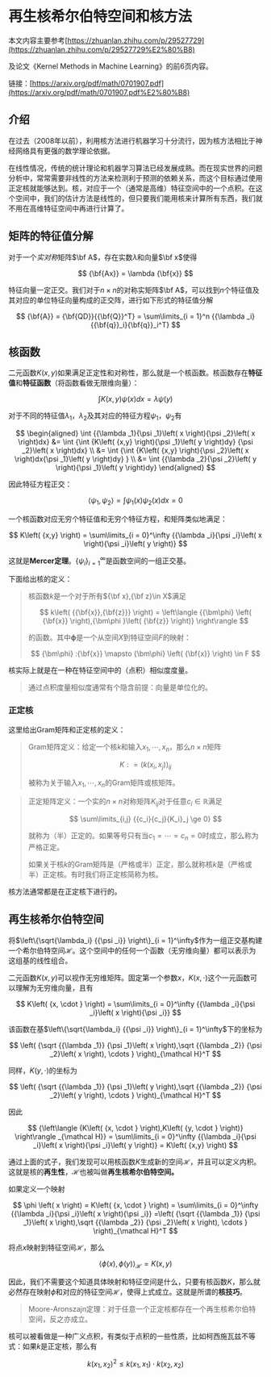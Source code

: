 # 再生核希尔伯特空间和核方法

本文内容主要参考[https://zhuanlan.zhihu.com/p/29527729](https://zhuanlan.zhihu.com/p/29527729%E2%80%B8)

及论文《Kernel Methods in Machine Learning》的前6页内容。

链接：[https://arxiv.org/pdf/math/0701907.pdf](https://arxiv.org/pdf/math/0701907.pdf%E2%80%B8)

## 介绍

在过去（2008年以前），利用核方法进行机器学习十分流行，因为核方法相比于神经网络具有更强的数学理论依据。

在线性情况，传统的统计理论和机器学习算法已经发展成熟。而在现实世界的问题分析中，常常需要非线性的方法来检测利于预测的依赖关系，而这个目标通过使用正定核就能够达到。核，对应于一个（通常是高维）特征空间中的一个点积。在这个空间中，我们的估计方法是线性的，但只要我们能用核来计算所有东西，我们就不用在高维特征空间中再进行计算了。

## 矩阵的特征值分解

对于一个*实对称*矩阵$\bf A$，存在实数$\lambda$和向量$\bf x$使得

$$
{\bf{Ax}} = \lambda {\bf{x}}
$$

特征向量一定正交。我们对于$n\times n$的对称实矩阵$\bf A$，可以找到$n$个特征值及其对应的单位特征向量构成的正交阵，进行如下形式的特征值分解

$$
{\bf{A}} = {\bf{QD}}{{\bf{Q}}^T} = \sum\limits_{i = 1}^n {{\lambda _i}{{\bf{q}}_i}{\bf{q}}_i^T}
$$

## 核函数

二元函数$K\left(x,y\right)$如果满足正定性和对称性，那么就是一个核函数。核函数存在**特征值**和**特征函数**（将函数看做无限维向量）：

$$
\int {K\left( {x,y} \right)} \psi \left( x \right)dx = \lambda \psi \left( y \right)
$$

对于不同的特征值$\lambda_1$，$\lambda_2$及其对应的特征方程$\psi_1$，$\psi_2$有

$$
\begin{aligned}
\int {{\lambda _1}{\psi _1}\left( x \right){\psi _2}\left( x \right)dx}  &= \int {\int {K\left( {x,y} \right){\psi _1}\left( y \right)dy} {\psi _2}\left( x \right)dx} \\ &= \int {\int {K\left( {x,y} \right){\psi _2}\left( x \right)dx{\psi _1}\left( y \right)dy} } \\ &= \int {{\lambda _2}{\psi _2}\left( y \right){\psi _1}\left( y \right)dy} 
\end{aligned}
$$

因此特征方程正交：

$$
\left\langle {{\psi _1},{\psi _2}} \right\rangle  = \int {{\psi _1}\left( x \right){\psi _2}\left( x \right)dx = 0}
$$

一个核函数对应无穷个特征值和无穷个特征方程，和矩阵类似地满足：

$$
K\left( {x,y} \right) = \sum\limits_{i = 0}^\infty  {{\lambda _i}{\psi _i}\left( x \right){\psi _i}\left( y \right)}
$$

这就是**Mercer定理**。$\left\{ {{\psi _i}} \right\}_{i = 1}^\infty$是函数空间的一组正交基。

下面给出核的定义：

> 核函数$k$是一个对于所有${\bf x},{\bf z}\in X$满足
>
> $$
> k\left( {{\bf{x}},{\bf{z}}} \right) = \left\langle {{\bm\phi} \left( {\bf{x}} \right),{\bm\phi }\left( {\bf{z}} \right)} \right\rangle
> $$
>
> 的函数。其中$\bm \phi$是一个从空间$X$到特征空间$F$的映射：
>
> $$
> {\bm\phi} :{\bf{x}} \mapsto {\bm\phi} \left( {\bf{x}} \right) \in F
> $$

核实际上就是在一种在特征空间中的（点积）相似度度量。

> 通过点积度量相似度通常有个隐含前提：向量是单位化的。

### 正定核

这里给出Gram矩阵和正定核的定义：

> Gram矩阵定义：给定一个核$k$和输入$x_1,\cdots,x_n$，那么$n\times n$矩阵
>
> $$
> K: = {\left( {k\left( {{x_i},{x_j}} \right)} \right)_{ij}}
> $$
>
> 被称为关于输入$x_1,\cdots,x_n$的Gram矩阵或核矩阵。

> 正定矩阵定义：一个实的$n\times n$对称矩阵$K_{ij}$对于任意$c_i\in\mathbb R$满足
>
> $$
> \sum\limits_{i,j} {{c_i}{c_j}{K_i}_j \ge 0}
> $$
>
> 就称为（半）正定的。如果等号只有当$c_1=\cdots=c_n=0$时成立，那么称为严格正定。
>
> 如果关于核$k$的Gram矩阵是（严格或半）正定，那么就称核$k$是（严格或半）正定核。有时我们将正定核简称为核。

核方法通常都是在正定核下进行的。

## 再生核希尔伯特空间

将$\left\{\sqrt{\lambda_i} {{\psi _i}} \right\}_{i = 1}^\infty$作为一组正交基构建一个希尔伯特空间$\mathcal H$。这个空间中的任何一个函数（无穷维向量）都可以表示为这组基的线性组合。

二元函数$K\left(x,y\right)$可以视作无穷维矩阵。固定第一个参数$x$，$K\left(x,\cdot\right)$这个一元函数可以理解为无穷维向量，且有

$$
K\left( {x, \cdot } \right) = \sum\limits_{i = 0}^\infty  {{\lambda _i}{\psi _i}\left( x \right){\psi _i}}
$$

该函数在基$\left\{\sqrt{\lambda_i} {{\psi _i}} \right\}_{i = 1}^\infty$下的坐标为

$$
\left( {\sqrt {{\lambda _1}} {\psi _1}\left( x \right),\sqrt {{\lambda _2}} {\psi _2}\left( x \right), \cdots } \right)_{\mathcal H}^T
$$

同样，$K\left(y,\cdot\right)$的坐标为

$$
\left( {\sqrt {{\lambda _1}} {\psi _1}\left( y \right),\sqrt {{\lambda _2}} {\psi _2}\left( y \right), \cdots } \right)_{\mathcal H}^T
$$

因此

$$
{\left\langle {K\left( {x, \cdot } \right),K\left( {y, \cdot } \right)} \right\rangle _{\mathcal H}} = \sum\limits_{i = 0}^\infty  {{\lambda _i}{\psi _i}\left( x \right){\psi _i}\left( y \right)}  = K\left( {x,y} \right)
$$

通过上面的式子，我们发现可以用核函数$K$生成新的空间$\mathcal H$，并且可以定义内积。这就是核的**再生性**，$\mathcal H$也被叫做**再生核希尔伯特空间。**

如果定义一个映射

$$
\phi \left( x \right) = K\left( {x, \cdot } \right) = \sum\limits_{i = 0}^\infty  {{\lambda _i}{\psi _i}\left( x \right){\psi _i}}
=\left( {\sqrt {{\lambda _1}} {\psi _1}\left( x \right),\sqrt {{\lambda _2}} {\psi _2}\left( x \right), \cdots } \right)_{\mathcal H}^T
$$

将点$x$映射到特征空间$\mathcal H$，那么

$$
{\left\langle {\phi \left( x \right),\phi \left( y \right)} \right\rangle _{\mathcal H}} = K\left( {x,y} \right)
$$

因此，我们不需要这个知道具体映射和特征空间是什么，只要有核函数$K$，那么就必然存在映射$\phi$和对应的特征空间$\mathcal H$，使得上式成立。这就是所谓的**核技巧**。

> Moore-Aronszajn定理：对于任意一个正定核都存在一个再生核希尔伯特空间，反之亦成立。

核可以被看做是一种广义点积，有类似于点积的一些性质，比如柯西施瓦兹不等式：如果$k$是正定核，那么有

$$
k{\left( {{x_1},{x_2}} \right)^2} \le k\left( {{x_1},{x_1}} \right) \cdot k\left( {{x_2},{x_2}} \right)
$$

